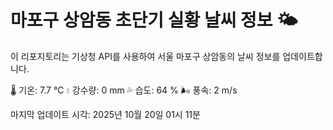 
# 마포구 상암동 초단기 실황 날씨 정보 🌤️

이 리포지토리는 기상청 API를 사용하여 서울 마포구 상암동의 날씨 정보를 업데이트합니다. 

🌡️ 기온: 7.7 ℃
💧 강수량: 0 mm
💦 습도: 64 %
🌬️ 풍속: 2 m/s

마지막 업데이트 시각: 2025년 10월 20일 01시 11분    
